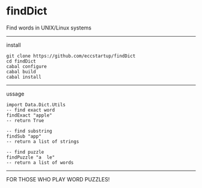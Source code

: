 findDict
========

Find words in UNIX/Linux systems

----
install

```
git clone https://github.com/eccstartup/findDict
cd findDict
cabal configure
cabal build
cabal install
```

----
ussage

```
import Data.Dict.Utils
-- find exact word
findExact "apple"
-- return True

-- find substring
findSub "app"
-- return a list of strings

-- find puzzle
findPuzzle "a  le"
-- return a list of words
```

----
FOR THOSE WHO PLAY WORD PUZZLES!
